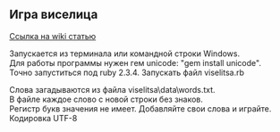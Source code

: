 ## Игра виселица

[Ссылка на wiki статью](https://ru.wikipedia.org/wiki/%D0%92%D0%B8%D1%81%D0%B5%D0%BB%D0%B8%D1%86%D0%B0_(%D0%B8%D0%B3%D1%80%D0%B0))

Запускается из терминала или командной строки Windows.  
Для работы программы нужен гем unicode: "gem install unicode".  
Точно запуститься под ruby 2.3.4. Запускать файл viselitsa.rb

Слова загадываются из файла viselitsa\data\words.txt.  
В файле каждое слово с новой строки  без знаков.   
Регистр букв значения не имеет. Добавляйте свои слова и играйте.  
Кодировка UTF-8